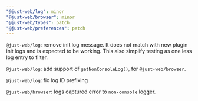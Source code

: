 ```yaml
---
"@just-web/log": minor
"@just-web/browser": minor
"@just-web/types": patch
"@just-web/preferences": patch
---
```


`@just-web/log`: remove init log message.
It does not match with new plugin init logs and is expected to be working.
This also simplify testing as one less log entry to filter.

`@just-web/log`: add support of `getNonConsoleLog()`, for `@just-web/browser`.

`@just-web/log`: fix log ID prefixing

`@just-web/browser`: logs captured error to `non-console` logger.
